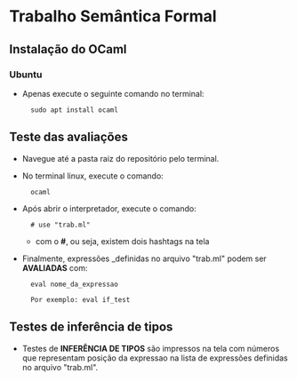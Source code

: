 # Trabalho Semântica Formal

## Instalação do OCaml

### Ubuntu

* Apenas execute o seguinte comando no terminal:
        
        sudo apt install ocaml


## Teste das avaliações

- Navegue até a pasta raiz do repositório pelo terminal.

- No terminal linux, execute o comando:
        
        ocaml

- Após abrir o interpretador, execute o comando: 
    
        # use "trab.ml" 
    
    * com o **#**, ou seja, existem dois hashtags na tela

- Finalmente, expressões _definidas no arquivo "trab.ml" podem ser **AVALIADAS** com:

        eval nome_da_expressao

        Por exemplo: eval if_test

## Testes de inferência de tipos

- Testes de **INFERÊNCIA DE TIPOS** são impressos na tela com números que representam posição da expressao na lista de expressões definidas no arquivo "trab.ml".
